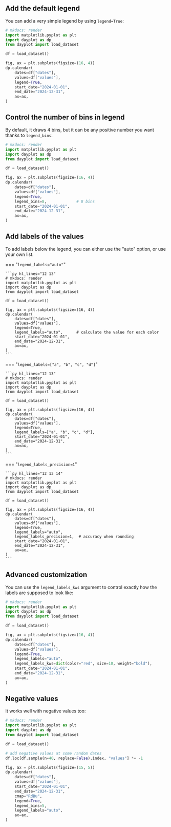 ## Add the default legend

You can add a very simple legend by using `legend=True`:

```py hl_lines="12"
# mkdocs: render
import matplotlib.pyplot as plt
import dayplot as dp
from dayplot import load_dataset

df = load_dataset()

fig, ax = plt.subplots(figsize=(16, 4))
dp.calendar(
    dates=df["dates"],
    values=df["values"],
    legend=True,
    start_date="2024-01-01",
    end_date="2024-12-31",
    ax=ax,
)
```

## Control the number of bins in legend

By default, it draws 4 bins, but it can be any positive number you want thanks to `legend_bins`:

```py hl_lines="12 13"
# mkdocs: render
import matplotlib.pyplot as plt
import dayplot as dp
from dayplot import load_dataset

df = load_dataset()

fig, ax = plt.subplots(figsize=(16, 4))
dp.calendar(
    dates=df["dates"],
    values=df["values"],
    legend=True,
    legend_bins=8,             # 8 bins
    start_date="2024-01-01",
    end_date="2024-12-31",
    ax=ax,
)
```

## Add labels of the values

To add labels below the legend, you can either use the "auto" option, or use your own list.

=== "`legend_labels="auto"`"

    ```py hl_lines="12 13"
    # mkdocs: render
    import matplotlib.pyplot as plt
    import dayplot as dp
    from dayplot import load_dataset

    df = load_dataset()

    fig, ax = plt.subplots(figsize=(16, 4))
    dp.calendar(
        dates=df["dates"],
        values=df["values"],
        legend=True,
        legend_labels="auto",      # calculate the value for each color
        start_date="2024-01-01",
        end_date="2024-12-31",
        ax=ax,
    )
    ```

=== "`legend_labels=["a", "b", "c", "d"]`"

    ```py hl_lines="12 13"
    # mkdocs: render
    import matplotlib.pyplot as plt
    import dayplot as dp
    from dayplot import load_dataset

    df = load_dataset()

    fig, ax = plt.subplots(figsize=(16, 4))
    dp.calendar(
        dates=df["dates"],
        values=df["values"],
        legend=True,
        legend_labels=["a", "b", "c", "d"],
        start_date="2024-01-01",
        end_date="2024-12-31",
        ax=ax,
    )
    ```

=== "`legend_labels_precision=1`"

    ```py hl_lines="12 13 14"
    # mkdocs: render
    import matplotlib.pyplot as plt
    import dayplot as dp
    from dayplot import load_dataset

    df = load_dataset()

    fig, ax = plt.subplots(figsize=(16, 4))
    dp.calendar(
        dates=df["dates"],
        values=df["values"],
        legend=True,
        legend_labels="auto",
        legend_labels_precision=1,  # accuracy when rounding
        start_date="2024-01-01",
        end_date="2024-12-31",
        ax=ax,
    )
    ```

## Advanced customization

You can use the `legend_labels_kws` argument to control exactly how the labels are supposed to look like:

```py hl_lines="12 13 14"
# mkdocs: render
import matplotlib.pyplot as plt
import dayplot as dp
from dayplot import load_dataset

df = load_dataset()

fig, ax = plt.subplots(figsize=(16, 4))
dp.calendar(
    dates=df["dates"],
    values=df["values"],
    legend=True,
    legend_labels="auto",
    legend_labels_kws=dict(color="red", size=10, weight="bold"),
    start_date="2024-01-01",
    end_date="2024-12-31",
    ax=ax,
)
```

## Negative values

It works well with negative values too:

```py hl_lines="17 18 19 20"
# mkdocs: render
import matplotlib.pyplot as plt
import dayplot as dp
from dayplot import load_dataset

df = load_dataset()

# add negative values at some random dates
df.loc[df.sample(n=40, replace=False).index, "values"] *= -1

fig, ax = plt.subplots(figsize=(15, 5))
dp.calendar(
    dates=df["dates"],
    values=df["values"],
    start_date="2024-01-01",
    end_date="2024-12-31",
    cmap="RdBu",
    legend=True,
    legend_bins=5,
    legend_labels="auto",
    ax=ax,
)
```

<br><br>
